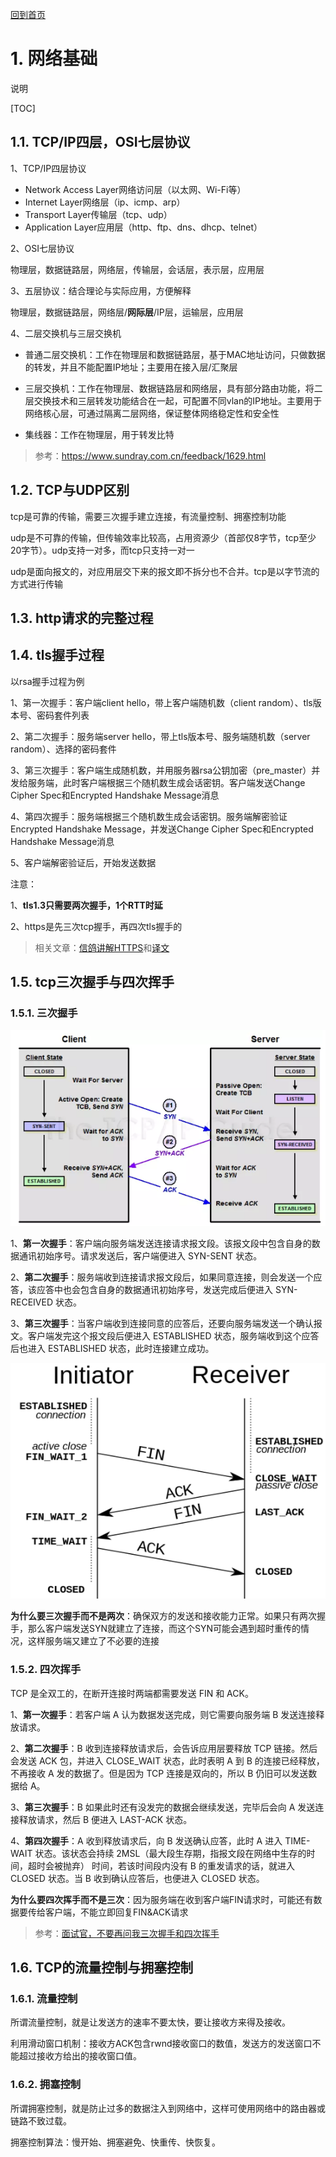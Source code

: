 [回到首页](../README.md)

# 1. 网络基础

说明

[TOC]

## 1.1. TCP/IP四层，OSI七层协议

1、TCP/IP四层协议

- Network Access Layer网络访问层（以太网、Wi-Fi等）
- Internet Layer网络层（ip、icmp、arp）
- Transport Layer传输层（tcp、udp）
- Application Layer应用层（http、ftp、dns、dhcp、telnet）

2、OSI七层协议

物理层，数据链路层，网络层，传输层，会话层，表示层，应用层

3、五层协议：结合理论与实际应用，方便解释

物理层，数据链路层，网络层/**网际层**/IP层，运输层，应用层

4、二层交换机与三层交换机

- 普通二层交换机：工作在物理层和数据链路层，基于MAC地址访问，只做数据的转发，并且不能配置IP地址；主要用在接入层/汇聚层

- 三层交换机：工作在物理层、数据链路层和网络层，具有部分路由功能，将二层交换技术和三层转发功能结合在一起，可配置不同vlan的IP地址。主要用于网络核心层，可通过隔离二层网络，保证整体网络稳定性和安全性
- 集线器：工作在物理层，用于转发比特

> 参考：https://www.sundray.com.cn/feedback/1629.html

## 1.2. TCP与UDP区别

tcp是可靠的传输，需要三次握手建立连接，有流量控制、拥塞控制功能

udp是不可靠的传输，但传输效率比较高，占用资源少（首部仅8字节，tcp至少20字节）。udp支持一对多，而tcp只支持一对一

udp是面向报文的，对应用层交下来的报文即不拆分也不合并。tcp是以字节流的方式进行传输

## 1.3. http请求的完整过程



## 1.4. tls握手过程

以rsa握手过程为例

1、第一次握手：客户端client hello，带上客户端随机数（client random）、tls版本号、密码套件列表

2、第二次握手：服务端server hello，带上tls版本号、服务端随机数（server random）、选择的密码套件

3、第三次握手：客户端生成随机数，并用服务器rsa公钥加密（pre_master）并发给服务端，此时客户端根据三个随机数生成会话密钥。客户端发送Change Cipher Spec和Encrypted Handshake Message消息

4、第四次握手：服务端根据三个随机数生成会话密钥。服务端解密验证Encrypted Handshake Message，并发送Change Cipher Spec和Encrypted Handshake Message消息

5、客户端解密验证后，开始发送数据

注意：

1、**tls1.3只需要两次握手，1个RTT时延**

2、https是先三次tcp握手，再四次tls握手的



> 相关文章：[信鸽讲解HTTPS](https://www.freecodecamp.org/news/https-explained-with-carrier-pigeons-7029d2193351)和[译文](https://sunwenfei.gitbook.io/sunwenfei/http/https-pigeon)

## 1.5. tcp三次握手与四次挥手


### 1.5.1. 三次握手

![image-20211105110027976](../imgs/image-20211105110027976.png)

1、**第一次握手**：客户端向服务端发送连接请求报文段。该报文段中包含自身的数据通讯初始序号。请求发送后，客户端便进入 SYN-SENT 状态。

2、**第二次握手**：服务端收到连接请求报文段后，如果同意连接，则会发送一个应答，该应答中也会包含自身的数据通讯初始序号，发送完成后便进入 SYN-RECEIVED 状态。

3、**第三次握手**：当客户端收到连接同意的应答后，还要向服务端发送一个确认报文。客户端发完这个报文段后便进入 ESTABLISHED 状态，服务端收到这个应答后也进入 ESTABLISHED 状态，此时连接建立成功。

![image-20211105110007201](../imgs/image-20211105110007201.png)

**为什么要三次握手而不是两次**：确保双方的发送和接收能力正常。如果只有两次握手，那么客户端发送SYN就建立了连接，而这个SYN可能会遇到超时重传的情况，这样服务端又建立了不必要的连接

### 1.5.2. 四次挥手

TCP 是全双工的，在断开连接时两端都需要发送 FIN 和 ACK。

1、**第一次握手**：若客户端 A 认为数据发送完成，则它需要向服务端 B 发送连接释放请求。

2、**第二次握手**：B 收到连接释放请求后，会告诉应用层要释放 TCP 链接。然后会发送 ACK 包，并进入 CLOSE_WAIT 状态，此时表明 A 到 B 的连接已经释放，不再接收 A 发的数据了。但是因为 TCP 连接是双向的，所以 B 仍旧可以发送数据给 A。

3、**第三次握手**：B 如果此时还有没发完的数据会继续发送，完毕后会向 A 发送连接释放请求，然后 B 便进入 LAST-ACK 状态。

4、**第四次握手**：A 收到释放请求后，向 B 发送确认应答，此时 A 进入 TIME-WAIT 状态。该状态会持续 2MSL（最大段生存期，指报文段在网络中生存的时间，超时会被抛弃） 时间，若该时间段内没有 B 的重发请求的话，就进入 CLOSED 状态。当 B 收到确认应答后，也便进入 CLOSED 状态。

**为什么要四次挥手而不是三次**：因为服务端在收到客户端FIN请求时，可能还有数据要传给客户端，不能立即回复FIN&ACK请求

> 参考：[面试官，不要再问我三次握手和四次挥手](https://segmentfault.com/a/1190000020610336)

## 1.6. TCP的流量控制与拥塞控制

### 1.6.1. 流量控制

所谓流量控制，就是让发送方的速率不要太快，要让接收方来得及接收。

利用滑动窗口机制：接收方ACK包含rwnd接收窗口的数值，发送方的发送窗口不能超过接收方给出的接收窗口值。

### 1.6.2. 拥塞控制

所谓拥塞控制，就是防止过多的数据注入到网络中，这样可使用网络中的路由器或链路不致过载。

拥塞控制算法：慢开始、拥塞避免、快重传、快恢复。



